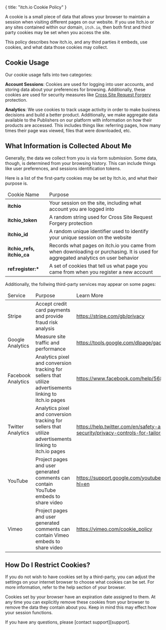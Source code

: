 {
  title: "itch.io Cookie Policy"
}

A cookie is a small piece of data that allows your browser to maintain a
session when visiting different pages on our website. If you use Itch.io or any
sites contained within our domain, `itch.io`, then both first and third party
cookies may be set when you access the site.

This policy describes how itch.io, and any third parties it embeds, use
cookies, and what data those cookies may collect.

## Cookie Usage

Our cookie usage falls into two categories:

**Account Sessions**: Cookies are used for logging into user accounts, and
storing data about your preferences for browsing. Additionally, these cookies
are used for security measures like [Cross Site Request
Forgery](https://www.owasp.org/index.php/Cross-Site_Request_Forgery_(CSRF))
protection.

**Analytics**: We use cookies to track usage activity in order to make business
decisions and build a better product. Additionally, we make aggregate data
available to the Publishers on our platform with information on how their
products are accessed. This includes things like: referring pages, how many
times their page was viewed, files that were downloaded, etc.

## What Information is Collected About Me

Generally, the data we collect from you is via form submission. Some data,
though, is determined from your browsing history. This can include things like
user preferences, and sessions identification tokens.

Here is a list of the first-party cookies may be set by Itch.io, and what their
purpose is.

<table class="nice_table">
<thead>
<tr>
<td>Cookie Name</td>
<td>Purpose</td>
</tr>
</thead>
<tbody>

<tr>
<td><strong>itchio</strong></td>
<td>Your session on the site, including what account you are logged into</td>
</tr>

<tr>
<td><strong>itchio_token</strong></td>
<td>A random string used for Cross Site Request Forgery protection</td>
</tr>

<tr>
<td><strong>itchio_id</strong></td>
<td>A random unique identifier used to identify your unique session on the website</td>
</tr>

<tr>
<td><strong>itchio_refs, itchio_ca</strong></td>
<td>Records what pages on itch.io you came from when downloading or purchasing. It is used for aggregated analytics on user behavior</td>
</tr>

<tr>
<td><strong>ref:register:*</strong></td>
<td>A set of cookies that tell us what page you came from when you register a new account</td>
</tr>

</tbody>
</table>

Additionally, the follwing third-party services may appear on some pages:

<table class="nice_table">
<thead>
<tr>
<td>Service</td>
<td>Purpose</td>
<td>Learn More</td>
</tr>
</thead>
<tbody>

<tr>
<td>Stripe</td>
<td>Accept credit card payments and provide fraud risk analysis</td>
<td><a href="https://stripe.com/gb/privacy">https://stripe.com/gb/privacy</a></td>
</tr>


<tr>
<td>Google Analytics</td>
<td>Measure site traffic and performance</td>
<td><a href="https://tools.google.com/dlpage/gaoptout">https://tools.google.com/dlpage/gaoptout</a></td>
</tr>


<tr>
<td>Facebook Analytics</td>
<td>Analytics pixel and conversion tracking for sellers that utilize advertisements linking to itch.io pages</td>
<td><a href="https://www.facebook.com/help/568137493302217">https://www.facebook.com/help/568137493302217</a></td>
</tr>

<tr>
<td>Twitter Analytics</td>
<td>Analytics pixel and conversion tracking for sellers that utilize advertisements linking to itch.io pages</td>
<td><a href="https://help.twitter.com/en/safety-and-security/privacy-controls-for-tailored-ads">https://help.twitter.com/en/safety-and-security/privacy-controls-for-tailored-ads</a></td>
</tr>

<tr>
<td>YouTube</td>
<td>Project pages and user generated comments can contain YouTube embeds to share video</td>
<td><a href="https://support.google.com/youtube/answer/3181017?hl=en">https://support.google.com/youtube/answer/3181017?hl=en</a></td>
</tr>

<tr>
<td>Vimeo</td>
<td>Project pages and user generated comments can contain Vimeo embeds to share video</td>
<td><a href="https://vimeo.com/cookie_policy">https://vimeo.com/cookie_policy</a></td>
</tr>


</tbody>
</table>


## How Do I Restrict Cookies?

If you do not wish to have cookies set by a third-party, you can adjust the
settings on your internet browser to choose what cookies can be set. For more
information, refer to the help section of your browser.

Cookies set by your browser have an expiration date assigned to them. At any
time you can explicitly remove these cookies from your browser to remove the
data they contain about you. Keep in mind this may effect how your session
functions.

If you have any questions, please [contact support][support].

